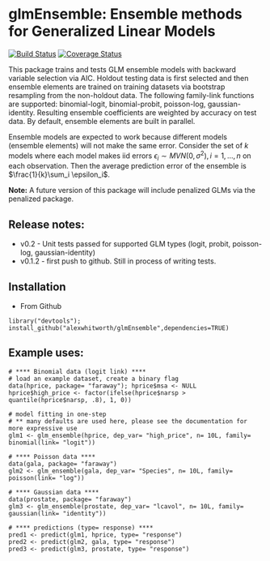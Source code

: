 glmEnsemble: Ensemble methods for Generalized Linear Models
====

[![Build Status](https://travis-ci.org/alexWhitworth/glmEnsemble.svg?branch=master)](https://travis-ci.org/alexWhitworth/glmEnsemble.svg?branch=master)
[![Coverage Status](https://coveralls.io/repos/github/alexWhitworth/glmEnsemble/badge.svg?branch=master)](https://coveralls.io/github/alexWhitworth/glmEnsemble?branch=master)


This package trains and tests GLM ensemble models with backward variable  selection via AIC. Holdout testing data is first selected and then ensemble elements are trained on training datasets via bootstrap resampling from the non-holdout data. The following family-link functions are supported: binomial-logit, binomial-probit, poisson-log, gaussian-identity. Resulting ensemble coefficients are weighted by accuracy on test data. By default, ensemble elements are built in parallel.

Ensemble models are expected to work because different models (ensemble elements) will not make the same error. Consider the set of *k* models where each model makes iid errors $\epsilon_i \sim MVN(0, \sigma^2), i=1, \ldots, n$ on each observation. Then the average prediction error of the ensemble is $\frac{1}{k}\sum_i \epsilon_i$.

**Note:** A future version of this package will include penalized GLMs via the penalized package.

## Release notes:
- v0.2 - Unit tests passed for supported GLM types (logit, probit, poisson-log, gaussian-identity)
- v0.1.2 - first push to github. Still in process of writing tests.

## Installation
- From Github
```
library("devtools");
install_github("alexwhitworth/glmEnsemble",dependencies=TRUE)
```

## Example uses:

```
# **** Binomial data (logit link) ****
# load an example dataset, create a binary flag
data(hprice, package= "faraway"); hprice$msa <- NULL
hprice$high_price <- factor(ifelse(hprice$narsp > quantile(hprice$narsp, .8), 1, 0))

# model fitting in one-step
# ** many defaults are used here, please see the documentation for more expressive use
glm1 <- glm_ensemble(hprice, dep_var= "high_price", n= 10L, family= binomial(link= "logit"))

# **** Poisson data ****
data(gala, package= "faraway")
glm2 <- glm_ensemble(gala, dep_var= "Species", n= 10L, family= poisson(link= "log"))

# **** Gaussian data ****
data(prostate, package= "faraway")
glm3 <- glm_ensemble(prostate, dep_var= "lcavol", n= 10L, family= gaussian(link= "identity"))

# **** predictions (type= response) ****
pred1 <- predict(glm1, hprice, type= "response")
pred2 <- predict(glm2, gala, type= "response")
pred3 <- predict(glm3, prostate, type= "response")
```
